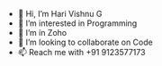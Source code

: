 - 👋 Hi, I’m Hari Vishnu G
- 👀 I’m interested in Programming
- 🌱 I’m in Zoho
- 💞️ I’m looking to collaborate on Code
- 📫 Reach me with +91 9123577173

<!---
harivishnuzoho/harivishnuzoho is a ✨ special ✨ repository because its `README.md` (this file) appears on your GitHub profile.
You can click the Preview link to take a look at your changes.
--->
